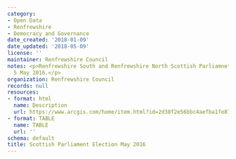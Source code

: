 ```yaml
---
category:
- Open Data
- Renfrewshire
- Democracy and Governance
date_created: '2018-01-09'
date_updated: '2018-05-09'
license: ''
maintainer: Renfrewshire Council
notes: <p>Renfrewshire South and Renfrewshire North Scottish Parliamnet Election results
  5 May 2016.</p>
organization: Renfrewshire Council
records: null
resources:
- format: html
  name: Description
  url: https://www.arcgis.com/home/item.html?id=2d38f2e56bbc4aefba1fe872c0fc4f73
- format: TABLE
  name: TABLE
  url: ''
schema: default
title: Scottish Parliament Election May 2016
---
```

